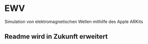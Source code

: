 # EWV
Simulation von elektromagnetischen Wellen mithilfe des Apple ARKits

## Readme wird in Zukunft erweitert
